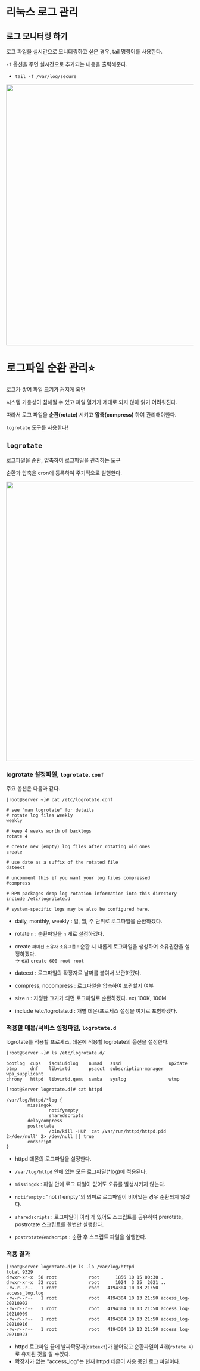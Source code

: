 # 리눅스 로그 관리
## 로그 모니터링 하기

로그 파일을 실시간으로 모니터링하고 싶은 경우, tail 명령어를 사용한다.

`-f` 옵션을 주면 실시간으로 추가되는 내용을 출력해준다.

- `tail -f /var/log/secure`

<p>
  <img src="https://github.com/triflingness/CSnCT-Study/blob/6dc12ad0e18e41958c2723265b824c426065e379/Linux/imgs/tail_logrotate_example.png" width="700">
</p>

# 로그파일 순환 관리⭐️

로그가 쌓여 파일 크기가 커지게 되면

시스템 가용성이 침해될 수 있고 파일 열기가 제대로 되지 않아 읽기 어려워진다.

따라서 로그 파일을 **순환(rotate)** 시키고 **압축(compress)** 하여 관리해야한다.

`logrotate` 도구를 사용한다!

## `logrotate`

로그파일을 순환, 압축하여 로그파일을 관리하는 도구

순환과 압축을 cron에 등록하여 주기적으로 실행한다.

<p>
  <img src="https://github.com/triflingness/CSnCT-Study/blob/6dc12ad0e18e41958c2723265b824c426065e379/Linux/imgs/logrotate_file.png" width="750">
</p>

### logrotate 설정파일, `logrotate.conf`

주요 옵션은 다음과 같다.

```
[root@Server ~]# cat /etc/logrotate.conf

# see "man logrotate" for details
# rotate log files weekly
weekly

# keep 4 weeks worth of backlogs
rotate 4

# create new (empty) log files after rotating old ones
create

# use date as a suffix of the rotated file
dateext

# uncomment this if you want your log files compressed
#compress

# RPM packages drop log rotation information into this directory
include /etc/logrotate.d

# system-specific logs may be also be configured here.
```

- daily, monthly, weekly : 일, 월, 주 단위로 로그파일을 순환하겠다.

- rotate `n` : 순환파일을  `n` 개로 설정하겠다.
- create `퍼미션` `소유자` `소유그룹` : 순환 시 새롭게 로그파일을 생성하며 소유권한을 설정하겠다.  
    → ex) `create 600 root root`
- dateext : 로그파일의 확장자로 날짜를 붙여서 보관하겠다.
- compress, nocompress : 로그파일을 압축하여 보관할지 여부
- size `n` : 지정한 크기가 되면 로그파일로 순환하겠다. ex) 100K, 100M
- include /etc/logrotate.d : 개별 데몬/프로세스 설정을 여기로 포함하겠다.

### 적용할 데몬/서비스 설정파일, `logrotate.d`

logrotate를 적용할 프로세스, 데몬에 적용할 logrotate의 옵션을 설정한다.

```
[root@Server ~]# ls /etc/logrotate.d/

bootlog  cups   iscsiuiolog    numad   sssd                  up2date
btmp     dnf    libvirtd       psacct  subscription-manager  wpa_supplicant
chrony   httpd  libvirtd.qemu  samba   syslog                wtmp

```

```
[root@Server logrotate.d]# cat httpd

/var/log/httpd/*log {
        missingok
				notifyempty
				sharedscripts
        delaycompress
        postrotate
				/bin/kill -HUP 'cat /var/run/httpd/httpd.pid 2>/dev/null' 2> /dev/null || true
        endscript
}
```

- httpd 데몬의 로그파일을 설정한다.
- `/var/log/httpd` 안에 있는 모든 로그파일(*log)에 적용된다.

- `missingok` : 파일 안에 로그 파일이 없어도 오류를 발생시키지 않는다.
- `notifempty` : "not if empty"의 의미로 로그파일이 비어있는 경우 순환되지 않겠다.
- `sharedscripts` : 로그파일이 여러 개 있어도 스크립트를 공유하여 prerotate, postrotate 스크립트를 한번만 실행한다.
- `postrotate`/`endscript` : 순환 후 스크립트 파일을 실행한다.

### 적용 결과

```
[root@Server logrotate.d]# ls -la /var/log/httpd
total 9329
drwxr-xr-x  58 root            root      1856 10 15 00:30 .
drwxr-xr-x  32 root            root      1024  3 25  2021 ..
-rw-r--r--   1 root            root   4194304 10 13 21:50 access_log.log
-rw-r--r--   1 root            root   4194304 10 13 21:50 access_log-20210902
-rw-r--r--   1 root            root   4194304 10 13 21:50 access_log-20210909
-rw-r--r--   1 root            root   4194304 10 13 21:50 access_log-20210916
-rw-r--r--   1 root            root   4194304 10 13 21:50 access_log-20210923
```

- httpd 로그파일 끝에 날짜확장자(`dateext`)가 붙어있고 순환파일이 4개(`rotate 4`)로 유지된 것을 알 수있다.
- 확장자가 없는 "access_log"는 현재 httpd 데몬이 사용 중인 로그 파일이다.
